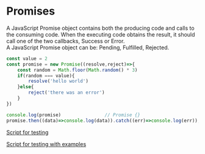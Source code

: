 # Promises

A JavaScript Promise object contains both the producing code and calls to the consuming code. When the executing code obtains the result, it should call one of the two callbacks, Success or Error.  
A JavaScript Promise object can be: Pending, Fulfilled, Rejected.

```js
const value = 2
const promise = new Promise((resolve,reject)=>{
    const random = Math.floor(Math.random() * 3)
    if(random === value){
        resolve('hello world')
    }else{
        reject('there was an error')
    }
})

console.log(promise)                // Promise {}
promise.then((data)=>console.log(data)).catch((err)=>console.log(err));
```

[Script for testing](/scripts/JavaScript/testPromises.js)

[Script for testing with examples](/scripts/JavaScript/testPromisesExample.js)